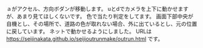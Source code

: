 ａがアクセル、方向ボダンが移動します。
uとdでカメラを上下に動かせますが、あまり見てほしくないです。
色で当たり判定をしてます。
画面下部中央が自機とし、その場所で、道路の色が取れない場合、外に出ているとし、元の位置に戻しています。
ネットで動かせるようにしました。
URLは
https://seijinakata.github.io/seijioutrunmake/outrun.html
です。
